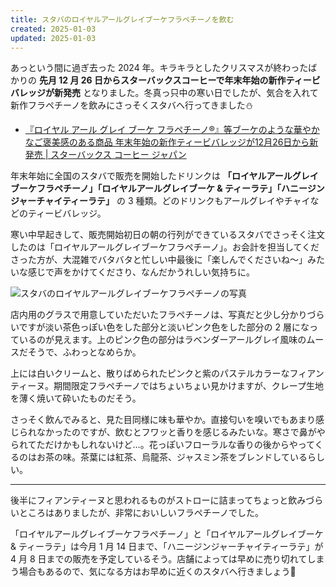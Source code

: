 ```yaml
---
title: スタバのロイヤルアールグレイブーケフラペチーノを飲む
created: 2025-01-03
updated: 2025-01-03
---
```


あっという間に過ぎ去った 2024 年。キラキラとしたクリスマスが終わったばかりの **先月 12 月 26 日からスターバックスコーヒーで年末年始の新作ティービバレッジが新発売** となりました。冬真っ只中の寒い日でしたが、気合を入れて新作フラペチーノを飲みにさっそくスタバへ行ってきました⛄️

- [『ロイヤル アール グレイ ブーケ フラペチーノ®』等ブーケのような華やかなご褒美感のある商品 年末年始の新作ティービバレッジが12月26日から新発売 | スターバックス コーヒー ジャパン](https://www.starbucks.co.jp/press_release/pr2025-5347.php)

年末年始に全国のスタバで販売を開始したドリンクは **「ロイヤルアールグレイブーケフラペチーノ」「ロイヤルアールグレイブーケ & ティーラテ」「ハニージンジャーチャイティーラテ」** の 3 種類。どのドリンクもアールグレイやチャイなどのティービバレッジ。

寒い中早起きして、販売開始初日の朝の行列ができているスタバでさっそく注文したのは「ロイヤルアールグレイブーケフラペチーノ」。お会計を担当してくださった方が、大混雑でバタバタと忙しい中最後に「楽しんでくださいね～」みたいな感じで声をかけてくださり、なんだかうれしい気持ちに。

![スタバのロイヤルアールグレイブーケフラペチーノの写真](c71f683d-ba32-49c7-fa9b-bf09f6512400)

店内用のグラスで用意していただいたフラペチーノは、写真だと少し分かりづらいですが淡い茶色っぽい色をした部分と淡いピンク色をした部分の 2 層になっているのが見えます。上のピンク色の部分はラベンダーアールグレイ風味のムースだそうで、ふわっとなめらか。

上には白いクリームと、散りばめられたピンクと紫のパステルカラーなフィアンティーヌ。期間限定フラペチーノではちょいちょい見かけますが、クレープ生地を薄く焼いて砕いたものだそう。

さっそく飲んでみると、見た目同様に味も華やか。直接匂いを嗅いでもあまり感じられなかったのですが、飲むとフワッと香りを感じるみたいな。寒さで鼻がやられてただけかもしれないけど…。花っぽいフローラルな香りの後からやってくるのはお茶の味。茶葉には紅茶、烏龍茶、ジャスミン茶をブレンドしているらしい。

---

後半にフィアンティーヌと思われるものがストローに詰まってちょっと飲みづらいところはありましたが、非常においしいフラペチーノでした。

「ロイヤルアールグレイブーケフラペチーノ」と「ロイヤルアールグレイブーケ & ティーラテ」は今月 1 月 14 日まで、「ハニージンジャーチャイティーラテ」が 4 月 8 日までの販売を予定しているそう。店舗によっては早めに売り切れてしまう場合もあるので、気になる方はお早めに近くのスタバへ行きましょう💨
